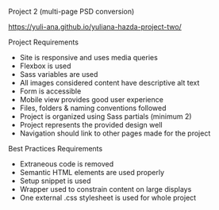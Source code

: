 Project 2 (multi-page PSD conversion)

https://yuli-ana.github.io/yuliana-hazda-project-two/


Project Requirements

- Site is responsive and uses media queries
- Flexbox is used
- Sass variables are used
- All images considered content have descriptive alt text
- Form is accessible
- Mobile view provides good user experience
- Files, folders & naming conventions followed
- Project is organized using Sass partials (minimum 2)
- Project represents the provided design well
- Navigation should link to other pages made for the project

Best Practices Requirements

- Extraneous code is removed
- Semantic HTML elements are used properly
- Setup snippet is used
- Wrapper used to constrain content on large displays
- One external .css stylesheet is used for whole project
